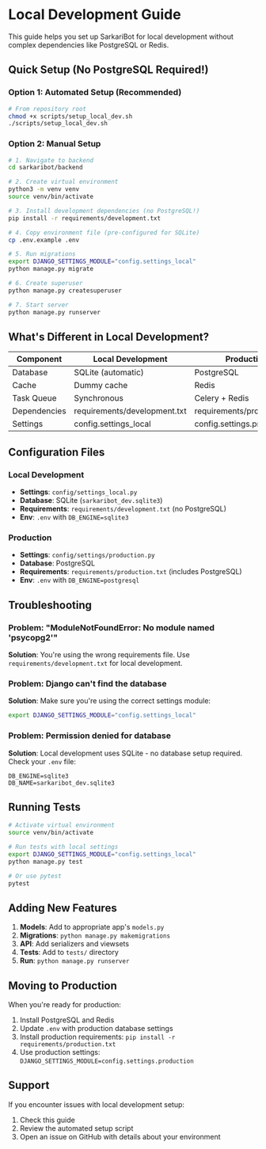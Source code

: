 # Local Development Guide

This guide helps you set up SarkariBot for local development without complex dependencies like PostgreSQL or Redis.

## Quick Setup (No PostgreSQL Required!)

### Option 1: Automated Setup (Recommended)

```bash
# From repository root
chmod +x scripts/setup_local_dev.sh
./scripts/setup_local_dev.sh
```

### Option 2: Manual Setup

```bash
# 1. Navigate to backend
cd sarkaribot/backend

# 2. Create virtual environment
python3 -m venv venv
source venv/bin/activate

# 3. Install development dependencies (no PostgreSQL!)
pip install -r requirements/development.txt

# 4. Copy environment file (pre-configured for SQLite)
cp .env.example .env

# 5. Run migrations
export DJANGO_SETTINGS_MODULE="config.settings_local"
python manage.py migrate

# 6. Create superuser
python manage.py createsuperuser

# 7. Start server
python manage.py runserver
```

## What's Different in Local Development?

| Component | Local Development | Production |
|-----------|------------------|------------|
| Database | SQLite (automatic) | PostgreSQL |
| Cache | Dummy cache | Redis |
| Task Queue | Synchronous | Celery + Redis |
| Dependencies | requirements/development.txt | requirements/production.txt |
| Settings | config.settings_local | config.settings.production |

## Configuration Files

### Local Development
- **Settings**: `config/settings_local.py`
- **Database**: SQLite (`sarkaribot_dev.sqlite3`)
- **Requirements**: `requirements/development.txt` (no PostgreSQL)
- **Env**: `.env` with `DB_ENGINE=sqlite3`

### Production
- **Settings**: `config/settings/production.py`
- **Database**: PostgreSQL
- **Requirements**: `requirements/production.txt` (includes PostgreSQL)
- **Env**: `.env` with `DB_ENGINE=postgresql`

## Troubleshooting

### Problem: "ModuleNotFoundError: No module named 'psycopg2'"
**Solution**: You're using the wrong requirements file. Use `requirements/development.txt` for local development.

### Problem: Django can't find the database
**Solution**: Make sure you're using the correct settings module:
```bash
export DJANGO_SETTINGS_MODULE="config.settings_local"
```

### Problem: Permission denied for database
**Solution**: Local development uses SQLite - no database setup required. Check your `.env` file:
```
DB_ENGINE=sqlite3
DB_NAME=sarkaribot_dev.sqlite3
```

## Running Tests

```bash
# Activate virtual environment
source venv/bin/activate

# Run tests with local settings
export DJANGO_SETTINGS_MODULE="config.settings_local"
python manage.py test

# Or use pytest
pytest
```

## Adding New Features

1. **Models**: Add to appropriate app's `models.py`
2. **Migrations**: `python manage.py makemigrations`
3. **API**: Add serializers and viewsets
4. **Tests**: Add to `tests/` directory
5. **Run**: `python manage.py runserver`

## Moving to Production

When you're ready for production:

1. Install PostgreSQL and Redis
2. Update `.env` with production database settings
3. Install production requirements: `pip install -r requirements/production.txt`
4. Use production settings: `DJANGO_SETTINGS_MODULE=config.settings.production`

## Support

If you encounter issues with local development setup:
1. Check this guide
2. Review the automated setup script
3. Open an issue on GitHub with details about your environment